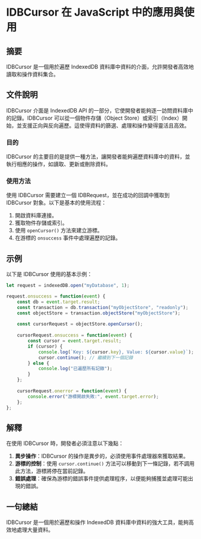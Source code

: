 <!--
Meta Description: # IDBCursor 在 JavaScript 中的應用與使用 ## 摘要 IDBCursor 是一個用於遍歷 IndexedDB 資料庫中資料的介面，允許開發者高效地讀取和操作資料集合。 ## 文件說明 IDBCursor 介面是 IndexedDB API 的一部分，它使開發者能夠逐一訪問資料...
Meta Keywords: idbcursor, event, cursor, const, indexeddb
-->

# IDBCursor 在 JavaScript 中的應用與使用

## 摘要
IDBCursor 是一個用於遍歷 IndexedDB 資料庫中資料的介面，允許開發者高效地讀取和操作資料集合。

## 文件說明
IDBCursor 介面是 IndexedDB API 的一部分，它使開發者能夠逐一訪問資料庫中的記錄。IDBCursor 可以從一個物件存儲（Object Store）或索引（Index）開始，並支援正向與反向遍歷。這使得資料的篩選、處理和操作變得靈活且高效。

### 目的
IDBCursor 的主要目的是提供一種方法，讓開發者能夠遍歷資料庫中的資料，並執行相應的操作，如讀取、更新或刪除資料。

### 使用方法
使用 IDBCursor 需要建立一個 IDBRequest，並在成功的回調中獲取到 IDBCursor 對象。以下是基本的使用流程：

1. 開啟資料庫連接。
2. 獲取物件存儲或索引。
3. 使用 `openCursor()` 方法來建立游標。
4. 在游標的 `onsuccess` 事件中處理遍歷的記錄。

## 示例
以下是 IDBCursor 使用的基本示例：

```javascript
let request = indexedDB.open("myDatabase", 1);

request.onsuccess = function(event) {
    const db = event.target.result;
    const transaction = db.transaction("myObjectStore", "readonly");
    const objectStore = transaction.objectStore("myObjectStore");
    
    const cursorRequest = objectStore.openCursor();
    
    cursorRequest.onsuccess = function(event) {
        const cursor = event.target.result;
        if (cursor) {
            console.log(`Key: ${cursor.key}, Value: ${cursor.value}`);
            cursor.continue(); // 繼續到下一個記錄
        } else {
            console.log("已遍歷所有記錄");
        }
    };
    
    cursorRequest.onerror = function(event) {
        console.error("游標開啟失敗:", event.target.error);
    };
};
```

## 解釋
在使用 IDBCursor 時，開發者必須注意以下幾點：

1. **異步操作**：IDBCursor 的操作是異步的，必須使用事件處理器來獲取結果。
2. **游標的控制**：使用 `cursor.continue()` 方法可以移動到下一條記錄，若不調用此方法，游標將停在當前記錄。
3. **錯誤處理**：確保為游標的錯誤事件提供處理程序，以便能夠捕獲並處理可能出現的錯誤。

## 一句總結
IDBCursor 是一個用於遍歷和操作 IndexedDB 資料庫中資料的強大工具，能夠高效地處理大量資料。